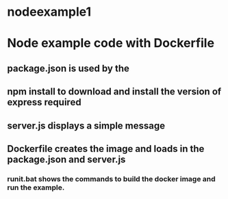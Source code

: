 # nodeexample1
# Node example code with Dockerfile

## package.json is used by the
## npm install to download and install the version of express required

## server.js displays a simple message

## Dockerfile creates the image and loads in the package.json and server.js

### runit.bat shows the commands to build the docker image and run the example.
